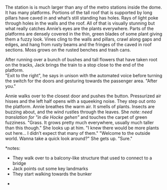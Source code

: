The station is is much larger than any of the metro stations inside the dome. It has many platforms. Portions of the tall roof that is supported by long pillars have caved in and what’s still standing has holes. Rays of light poke through holes in the walls and the roof. All of that is visually stunning but what really catches Annie’s eyes are the plants everywhere. Parts of the platforms are densely covered in the thin, green blades of some plant giving them a fuzzy look. Vines cling to the walls and pillars, crawl along gaps and edges, and hang from rusty beams and the fringes of the caved in roof sections. Moss grows on the rusted benches and trash cans.

After running over a bunch of bushes and tall flowers that have taken root on the tracks, Jack brings the train to a stop close to the end of the platform.  
"Exit to the right", he says in unison with the automated voice before turning the switch for the doors and gesturing towards the passenger area. "After you."

Annie walks over to the closest door and pushes the button. Pressurized air hisses and the left half opens with a squeeking noise. They step out onto the platform. Annie breathes the warm air. It smells of plants. Insects are buzzing about, and the wind rustles through the leaves. She *note: need translation for "in die Hocke gehen"* and touches the carpet of green fuzziness.
"Grass. It grows pretty much everywhere, usually much taller than this though."
She looks up at him.
"I knew there would be more plants out here... I didn’t expect that many of them."
"Welcome to the outside world. Wanna take a quick look around?"
She gets up. "Sure."

*notes:
- They walk over to a balcony-like structure that used to connect to a bridge
- Jack points out some key landmarks
- They start walking towards the bunker
*